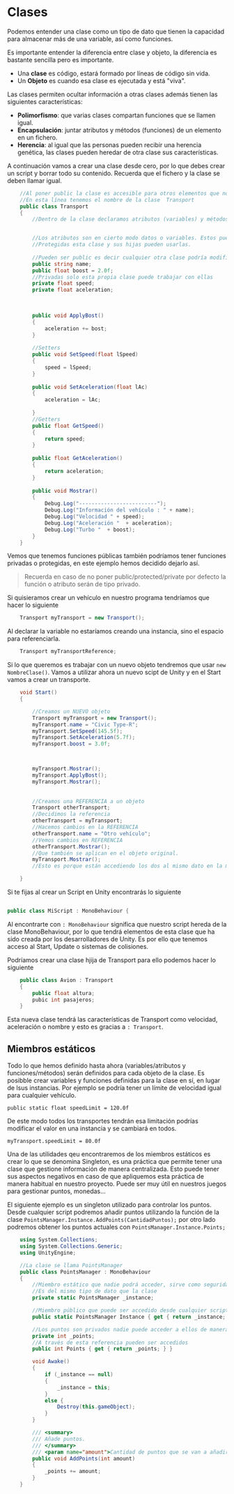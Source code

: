 # Clases
Podemos entender una clase como un tipo de dato que tienen la capacidad para almacenar más de una variable, así como funciones.

Es importante entender la diferencia entre clase y objeto, la diferencia es bastante sencilla pero es importante.

- Una **clase** es código, estará formado por líneas de código sin vida.
- Un **Objeto** es cuando esa clase es ejecutada y está "viva".

Las clases permiten ocultar información a otras clases además tienen las siguientes características:

* **Polimorfismo**: que varias clases compartan funciones que se llamen igual.
* **Encapsulación**: juntar atributos y métodos (funciones) de un elemento en un fichero.
* **Herencia**: al igual que las personas pueden recibir una herencia genética, las clases pueden heredar de otra clase sus características.


A continuación vamos a crear una clase desde cero, por lo que debes crear un script y borrar todo su contenido. Recuerda que el fichero y la clase se deben llamar igual.

```csharp
    //Al poner public la clase es accesible para otros elementos que no pertenezcan a este ámbito
    //En esta línea tenemos el nombre de la clase  Transport
    public class Transport
    {
        //Dentro de la clase declaramos atributos (variables) y métodos (funciones)


        //Los atributos son en cierto modo datos o variables. Estos pueden ser protected, public o privadas.
        //Protegidas esta clase y sus hijas pueden usarlas.
        
        //Pueden ser public es decir cualquier otra clase podría modificarlas y leerlas
        public string name;
        public float boost = 2.0f;
        //Privadas solo esta propia clase puede trabajar con ellas
        private float speed;
        private float aceleration;
        
        

        public void ApplyBost()
        {
            aceleration += bost;
        }
        
        //Setters
        public void SetSpeed(float lSpeed)
        {
            speed = lSpeed;
        }
        
        public void SetAceleration(float lAc)
        {
            aceleration = lAc;
            
        }
        //Getters
        public float GetSpeed()
        {
            return speed;
        }
        
        public float GetAceleration()
        {
            return aceleration;
        }
        
        public void Mostrar()
        {
            Debug.Log("-------------------------");
            Debug.Log("Información del vehículo : " + name);
            Debug.Log("Velocidad " + speed);
            Debug.Log("Aceleración "  + aceleration);
            Debug.Log("Turbo "  + boost);
        }
    }
```
Vemos que tenemos funciones públicas también podríamos tener funciones privadas o protegidas, en este ejemplo hemos decidido dejarlo así.
> Recuerda en caso de no poner public/protected/private por defecto la función o atributo serán de tipo privado.

Si quisieramos crear un vehículo en nuestro programa tendríamos que hacer lo siguiente

```csharp
    Transport myTransport = new Transport();
```

Al declarar la variable no estaríamos creando una instancia, sino el espacio para referenciarla.

```csharp
    Transport myTransportReference;
```

Si lo que queremos es trabajar con un nuevo objeto tendremos que usar `new NombreClase()`. Vamos a utilizar ahora un nuevo scipt de Unity y en el Start vamos a crear un transporte.


```csharp
    void Start()
    {

        //Creamos un NUEVO objeto
        Transport myTransport = new Transport();
        myTransport.name = "Civic Type-R";
        myTransport.SetSpeed(145.5f);
        myTransport.SetAceleration(5.7f);
        myTransport.boost = 3.0f;



        myTransport.Mostrar();
        myTransport.ApplyBost();
        myTransport.Mostrar();
        
    
        //Creamos una REFERENCIA a un objeto
        Transport otherTransport;
        //Decidimos la referencia 
        otherTransport = myTransport;
        //Hacemos cambios en la REFERENCIA
        otherTransport.name = "Otro vehículo";
        //Vemos cambios en REFERENCIA
        otherTransport.Mostrar();
        //Que también se aplican en el objeto original.
        myTransport.Mostrar();
        //Esto es porque están accediendo los dos al mismo dato en la memoria

    }
```

Si te fijas al crear un Script en Unity encontrarás lo siguiente

```csharp

public class MiScript : MonoBehaviour {

```
Al encontrarte con `: MonoBehaviour` significa que nuestro script hereda de la clase MonoBehaviour, por lo que tendrá elementos de esta clase que ha sido creada por los desarrolladores de Unity. Es por ello que tenemos acceso al Start, Update o sistemas de colisiones.

Podríamos crear una clase hjija de Transport para ello podemos hacer lo siguiente

```csharp
    public class Avion : Transport
    {
        public float altura;
        pubic int pasajeros;
    }
```
Esta nueva clase tendrá las características de Transport como velocidad, aceleración o nombre y esto es gracias a `: Transport`.

## Miembros estáticos

Todo lo que hemos definido hasta ahora (variables/atributos y funciones/métodos) serán definidos para cada objeto de la clase. Es posibble crear variables y funciones definidas para la clase en sí, en lugar de lsus instancias. Por ejemplo se podría tener un límite de velocidad igual para cualquier vehículo.

`public static float speedLimit = 120.0f`

De este modo todos los transportes tendrán esa limitación podrías modificar el valor en una instancia y se cambiará en todos.

`myTransport.speedLimit = 80.0f`

Una de las utilidades qeu encontraremos de los miembros estáticos es crear lo que se denomina Singleton, es una práctica que permite tener una clase que gestione información de manera centralizada. Esto puede tener sus aspectos negativos en caso de que apliquemos esta práctica de manera habitual en nuestro proyecto. Puede ser muy útil en nuestros juegos para gestionar puntos, monedas...

El siguiente ejemplo es un singleton utilizado para controlar los puntos. Desde cualquier script podremos añadir puntos utilizando la función de la clase `PointsManager.Instance.AddPoints(CantidadPuntos);` por otro lado podremos obtener los puntos actuales con `PointsManager.Instance.Points;`

```csharp 
    using System.Collections;
    using System.Collections.Generic;
    using UnityEngine;

    //La clase se llama PointsManager
    public class PointsManager : MonoBehaviour
    {
        //Miembro estático que nadie podrá acceder, sirve como seguridad.
        //Es del mismo tipo de dato que la clase
        private static PointsManager _instance;

        //Miembro público que puede ser accedido desde cualquier script usando PointsManager.Instance.LoQueQuieroDeLaClase();
        public static PointsManager Instance { get { return _instance; } }

        //Los puntos son privados nadie puede acceder a ellos de manera directa para modificarlos.
        private int _points;
        //A través de esta referencia pueden ser accedidos
        public int Points { get { return _points; } }

        void Awake()
        {
            if (_instance == null)
            {
                _instance = this;
            }
            else {
                Destroy(this.gameObject);
            }
        }

        /// <summary>
        /// Añade puntos.
        /// </summary>
        /// <param name="amount">Cantidad de puntos que se van a añadir</param>
        public void AddPoints(int amount)
        {
            _points += amount;
        }
    }
```